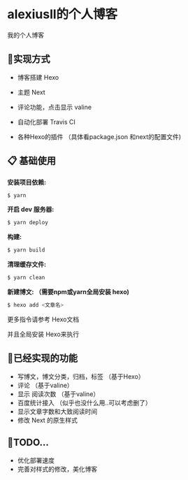 # alexiusll的个人博客
我的个人博客



## 🎈实现方式

- 博客搭建 Hexo

- 主题 Next

- 评论功能，点击显示 valine

- 自动化部署 Travis CI

- 各种Hexo的插件 （具体看package.json 和next的配置文件)

  

## 📋 基础使用

**安装项目依赖:**

```bash
$ yarn
```

**开启 dev 服务器:**

```bash
$ yarn deploy
```

**构建:**

```bash
$ yarn build
```

**清理缓存文件:**

```bash
$ yarn clean
```

**新建博文: （需要npm或yarn全局安装 hexo)**

```bash
$ hexo add <文章名>
```



更多指令请参考 Hexo文档

并且全局安装 Hexo来执行



## 📗已经实现的功能

- 写博文，博文分类，归档，标签 （基于Hexo）
- 评论 （基于valine）
- 显示 阅读次数 （基于valine）
- 百度统计接入 （似乎也没什么用..可以考虑删了）
- 显示文章字数和大致阅读时间
- 修改 Next 的原生样式



## 🔵TODO...

- 优化部署速度
- 完善对样式的修改，美化博客

